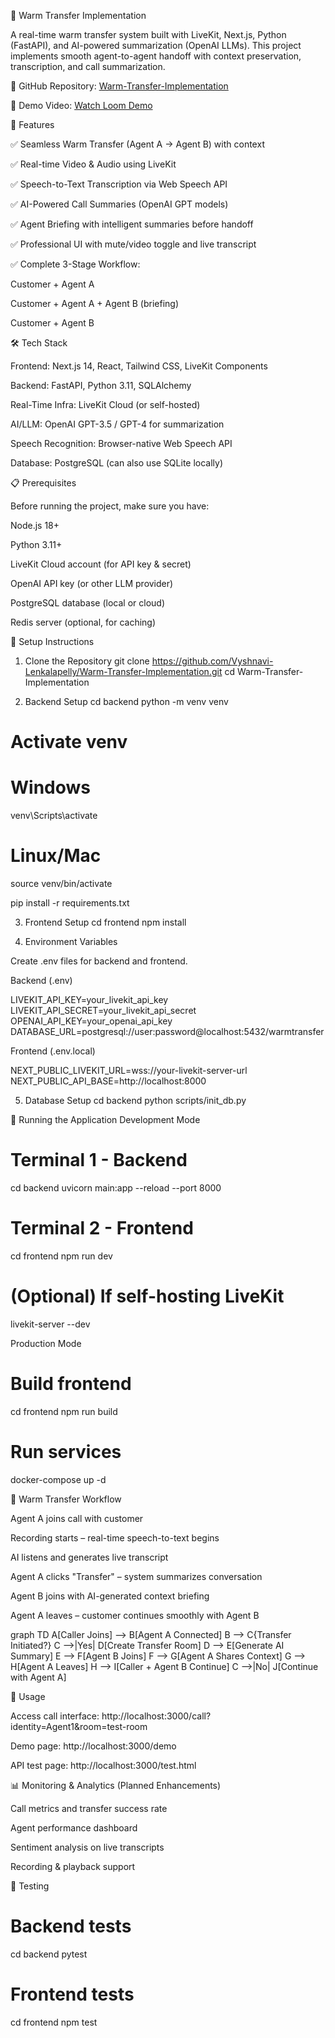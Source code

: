🔄 Warm Transfer Implementation

A real-time warm transfer system built with LiveKit, Next.js, Python (FastAPI), and AI-powered summarization (OpenAI LLMs).
This project implements smooth agent-to-agent handoff with context preservation, transcription, and call summarization.

📂 GitHub Repository: [Warm-Transfer-Implementation](https://github.com/Vyshnavi-Lenkalapelly/Warm-Transfer-Implementation)

🎥 Demo Video: [Watch Loom Demo](https://www.loom.com/share/abd38a41fb2f42c4ab600a1562bf1812?sid=639f3461-5296-45f6-b40f-66459919b3f8)


🚀 Features

✅ Seamless Warm Transfer (Agent A → Agent B) with context

✅ Real-time Video & Audio using LiveKit

✅ Speech-to-Text Transcription via Web Speech API

✅ AI-Powered Call Summaries (OpenAI GPT models)

✅ Agent Briefing with intelligent summaries before handoff

✅ Professional UI with mute/video toggle and live transcript

✅ Complete 3-Stage Workflow:

Customer + Agent A

Customer + Agent A + Agent B (briefing)

Customer + Agent B

🛠️ Tech Stack

Frontend: Next.js 14, React, Tailwind CSS, LiveKit Components

Backend: FastAPI, Python 3.11, SQLAlchemy

Real-Time Infra: LiveKit Cloud (or self-hosted)

AI/LLM: OpenAI GPT-3.5 / GPT-4 for summarization

Speech Recognition: Browser-native Web Speech API

Database: PostgreSQL (can also use SQLite locally)

📋 Prerequisites

Before running the project, make sure you have:

Node.js 18+

Python 3.11+

LiveKit Cloud account (for API key & secret)

OpenAI API key (or other LLM provider)

PostgreSQL database (local or cloud)

Redis server (optional, for caching)

🔧 Setup Instructions
1. Clone the Repository
git clone https://github.com/Vyshnavi-Lenkalapelly/Warm-Transfer-Implementation.git
cd Warm-Transfer-Implementation

2. Backend Setup
cd backend
python -m venv venv
# Activate venv
# Windows
venv\Scripts\activate
# Linux/Mac
source venv/bin/activate

pip install -r requirements.txt

3. Frontend Setup
cd frontend
npm install

4. Environment Variables

Create .env files for backend and frontend.

Backend (.env)

LIVEKIT_API_KEY=your_livekit_api_key
LIVEKIT_API_SECRET=your_livekit_api_secret
OPENAI_API_KEY=your_openai_api_key
DATABASE_URL=postgresql://user:password@localhost:5432/warmtransfer


Frontend (.env.local)

NEXT_PUBLIC_LIVEKIT_URL=wss://your-livekit-server-url
NEXT_PUBLIC_API_BASE=http://localhost:8000

5. Database Setup
cd backend
python scripts/init_db.py

🚀 Running the Application
Development Mode
# Terminal 1 - Backend
cd backend
uvicorn main:app --reload --port 8000

# Terminal 2 - Frontend
cd frontend
npm run dev

# (Optional) If self-hosting LiveKit
livekit-server --dev

Production Mode
# Build frontend
cd frontend
npm run build

# Run services
docker-compose up -d

🔄 Warm Transfer Workflow

Agent A joins call with customer

Recording starts – real-time speech-to-text begins

AI listens and generates live transcript

Agent A clicks "Transfer" – system summarizes conversation

Agent B joins with AI-generated context briefing

Agent A leaves – customer continues smoothly with Agent B

graph TD
    A[Caller Joins] --> B[Agent A Connected]
    B --> C{Transfer Initiated?}
    C -->|Yes| D[Create Transfer Room]
    D --> E[Generate AI Summary]
    E --> F[Agent B Joins]
    F --> G[Agent A Shares Context]
    G --> H[Agent A Leaves]
    H --> I[Caller + Agent B Continue]
    C -->|No| J[Continue with Agent A]

📖 Usage

Access call interface:
http://localhost:3000/call?identity=Agent1&room=test-room

Demo page:
http://localhost:3000/demo

API test page:
http://localhost:3000/test.html

📊 Monitoring & Analytics (Planned Enhancements)

Call metrics and transfer success rate

Agent performance dashboard

Sentiment analysis on live transcripts

Recording & playback support

🧪 Testing
# Backend tests
cd backend
pytest

# Frontend tests
cd frontend
npm test
